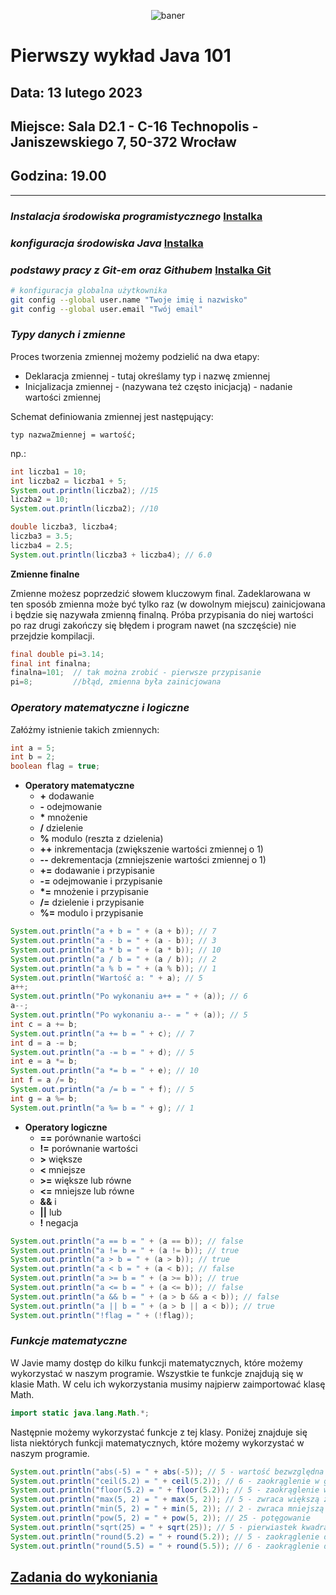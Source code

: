 <p align="center"><img src="https://user-images.githubusercontent.com/50357817/212973047-a3155f5b-d57b-4eac-8d52-4d5367a33efb.svg" alt="baner"></p>

# Pierwszy wykład Java 101

## Data: **13 lutego 2023**

## Miejsce: **Sala D2.1 - C-16 Technopolis - Janiszewskiego 7, 50-372 Wrocław**

## Godzina: **19.00**
___

### **_Instalacja środowiska programistycznego_** [Instalka](https://download.jetbrains.com/idea/ideaIC-2022.3.1.exe)

### **_konfiguracja środowiska Java_** [Instalka](https://download.oracle.com/java/19/latest/jdk-19_windows-x64_bin.msi)

### **_podstawy pracy z Git-em oraz Githubem_** [Instalka Git](https://github.com/git-for-windows/git/releases/download/v2.39.0.windows.2/Git-2.39.0.2-64-bit.exe)

```sh
# konfiguracja globalna użytkownika
git config --global user.name "Twoje imię i nazwisko"
git config --global user.email "Twój email"
```

### **_Typy danych i zmienne_**

Proces tworzenia zmiennej możemy podzielić na dwa etapy:

- Deklaracja zmiennej - tutaj określamy typ i nazwę zmiennej
- Inicjalizacja zmiennej - (nazywana też często inicjacją) - nadanie wartości zmiennej

Schemat definiowania zmiennej jest następujący:

`typ nazwaZmiennej = wartość;`

np.:

```java
int liczba1 = 10;
int liczba2 = liczba1 + 5;
System.out.println(liczba2); //15
liczba2 = 10;
System.out.println(liczba2); //10

double liczba3, liczba4;
liczba3 = 3.5;
liczba4 = 2.5;
System.out.println(liczba3 + liczba4); // 6.0
```

**Zmienne finalne**

Zmienne możesz poprzedzić słowem kluczowym final. Zadeklarowana w ten sposób zmienna może być tylko raz (w dowolnym miejscu) zainicjowana i będzie się nazywała zmienną finalną. Próba przypisania do niej wartości po raz drugi zakończy się błędem i program nawet (na szczęście) nie przejdzie kompilacji.

```java
final double pi=3.14;
final int finalna;
finalna=101;  // tak można zrobić - pierwsze przypisanie
pi=8;         //błąd, zmienna była zainicjowana
```

### **_Operatory matematyczne i logiczne_**

Załóżmy istnienie takich zmiennych:

```java
int a = 5;
int b = 2;
boolean flag = true;
```

- **Operatory matematyczne**
  - **+** dodawanie
  - **-** odejmowanie
  - **\*** mnożenie
  - **/** dzielenie
  - **%** modulo (reszta z dzielenia)
  - **++** inkrementacja (zwiększenie wartości zmiennej o 1)
  - **--** dekrementacja (zmniejszenie wartości zmiennej o 1)
  - **+=** dodawanie i przypisanie
  - **-=** odejmowanie i przypisanie
  - **\*=** mnożenie i przypisanie
  - **/=** dzielenie i przypisanie
  - **%=** modulo i przypisanie

```java
System.out.println("a + b = " + (a + b)); // 7
System.out.println("a - b = " + (a - b)); // 3
System.out.println("a * b = " + (a * b)); // 10
System.out.println("a / b = " + (a / b)); // 2
System.out.println("a % b = " + (a % b)); // 1
System.out.println("Wartość a: " + a); // 5
a++;
System.out.println("Po wykonaniu a++ = " + (a)); // 6
a--;
System.out.println("Po wykonaniu a-- = " + (a)); // 5
int c = a += b;
System.out.println("a += b = " + c); // 7
int d = a -= b;
System.out.println("a -= b = " + d); // 5
int e = a *= b;
System.out.println("a *= b = " + e); // 10
int f = a /= b;
System.out.println("a /= b = " + f); // 5
int g = a %= b;
System.out.println("a %= b = " + g); // 1
```

- **Operatory logiczne**
  - **==** porównanie wartości
  - **!=** porównanie wartości
  - **>** większe
  - **<** mniejsze
  - **>=** większe lub równe
  - **<=** mniejsze lub równe
  - **&&** i
  - **||** lub
  - **!** negacja
```java
System.out.println("a == b = " + (a == b)); // false
System.out.println("a != b = " + (a != b)); // true
System.out.println("a > b = " + (a > b)); // true
System.out.println("a < b = " + (a < b)); // false
System.out.println("a >= b = " + (a >= b)); // true
System.out.println("a <= b = " + (a <= b)); // false
System.out.println("a && b = " + (a > b && a < b)); // false
System.out.println("a || b = " + (a > b || a < b)); // true
System.out.println("!flag = " + (!flag));
```

### **_Funkcje matematyczne_**

W Javie mamy dostęp do kilku funkcji matematycznych, które możemy wykorzystać w naszym programie. Wszystkie te funkcje znajdują się w klasie Math. W celu ich wykorzystania musimy najpierw zaimportować klasę Math.

```java
import static java.lang.Math.*;
```

Następnie możemy wykorzystać funkcje z tej klasy. Poniżej znajduje się lista niektórych funkcji matematycznych, które możemy wykorzystać w naszym programie.

```java
System.out.println("abs(-5) = " + abs(-5)); // 5 - wartość bezwzględna
System.out.println("ceil(5.2) = " + ceil(5.2)); // 6 - zaokrąglenie w górę
System.out.println("floor(5.2) = " + floor(5.2)); // 5 - zaokrąglenie w dół
System.out.println("max(5, 2) = " + max(5, 2)); // 5 - zwraca większą z dwóch liczb
System.out.println("min(5, 2) = " + min(5, 2)); // 2 - zwraca mniejszą z dwóch liczb
System.out.println("pow(5, 2) = " + pow(5, 2)); // 25 - potęgowanie
System.out.println("sqrt(25) = " + sqrt(25)); // 5 - pierwiastek kwadratowy
System.out.println("round(5.2) = " + round(5.2)); // 5 - zaokrąglenie do najbliższej liczby całkowitej
System.out.println("round(5.5) = " + round(5.5)); // 6 - zaokrąglenie do najbliższej liczby całkowitej
```
## [Zadania do wykoniania](zadanie.md)
